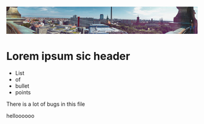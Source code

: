  ![banner](img/berlin.jpg)

 # Lorem ipsum sic header

* List
* of
* bullet
* points

<p> There is a lot of bugs in this file</p>
<p> helloooooo </p>
